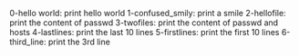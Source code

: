 0-hello world: print hello world
1-confused_smily: print a smile
2-hellofile: print the content of passwd
3-twofiles: print the content of passwd and hosts
4-lastlines: print the last 10 lines
5-firstlines: print the first 10 lines
6-third_line: print the 3rd line
